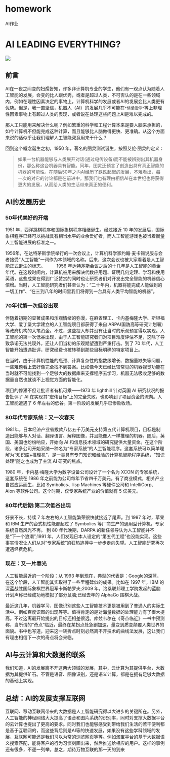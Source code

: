 # homework
AI作业
# AI LEADING EVERYTHING? #
![](http://i.imgur.com/cV9t5Av.jpg)
## 前言 ##
AI在一夜之间变的妇孺皆知，许多非计算机专业的学生，他们有一观点认为随着人工智能的发展，会变的比人跟优秀，或者是超过人类，不可否认的是在一些领域内，例如在理性因素决定的事物上，计算机科学的发展或者AI的发展会比人类更有优势。但是，我一直坚信，机器人（AI）的发展几乎不可能在`*情感信仰*`等上非理性因素事物上有超过人类的表现，或者说在处理这些问题上AI是难以完成的。

那人工只能用来解决什么呢？例如繁重的科学和工程计算本来是要人脑来承担的，如今计算机不但能完成这种计算，而且能够比人脑做得更快、更准确。从这个方面来说的话似乎让我们理解人工智能究竟用来干什么？

回到这个概念诞生之初，1950 年，著名的图灵测试诞生，按照艾伦·图灵的定义：
> 如果一台机器能够与人类展开对话(通过电传设备)而不能被辨别出其机器身份，那么称这台机器具有智能。同年，图灵还预言了创造出具有真正智能的机器的可能性。在随后50年之内AI经历了跌跌起起的发展，不难看出，每一次的对它的讨论都是在前进中。那我们也有理由相信AI在本世纪也将获得更大的发展，从而给人类的生活带来真正的便利。

## AI的发展历史 ##


### 50年代美好的开端 ###
1951 年，西洋跳棋程序和国际象棋程序相继诞生。经过接近 10 年的发展后，国际象棋程序已经可以挑战具有相当水平的业余爱好者，而人工智能游戏也被当着衡量人工智能进展的标准之一。

1956年，在达特茅斯学院举行的一次会议上，计算机科学家约翰·麦卡锡说服与会者接受“人工智能”一词作为本领域的名称。后来，这次会议也被大家看着是人工智能正式诞生的标志。
　　
1956 年达特茅斯会议之后的十几年是人工智能的黄金年代。在这段时间内，计算机被用来解决代数应用题、证明几何定理、学习和使用英语，这些成果在得到广泛赞赏的同时也让研究者们对开发出完全智能的机器信心倍增。当时，人工智能研究者们甚至认为：“二十年内，机器将能完成人能做到的一切工作”、“在三到八年的时间里我们将得到一台具有人类平均智能的机器”。
### 70年代第一次低谷出现 ###
伴随着初期的显著成果和乐观情绪的弥漫，在麻省理工、卡内基梅隆大学、斯坦福大学、爱丁堡大学建立的人工智能项目都获得了来自 ARPA(国防高等研究计划署)等政府机构的大笔资金。不过，这些投入却并没有让当时的乐观预言得以实现。人工智能的第一次低谷出现，由于人工智能研究者们对项目难度评估不足，这除了导致承诺无法兑现外，还让人们当初的乐观期望遭到严重打击。到了 70 年代，人工智能开始遭遇批评，研究经费也被转移到那些目标明确的特定项目上。

在当时，由于计算机性能的瓶颈、计算复杂性的指数级增长、数据量缺失等问题，一些难题看上去好像完全找不到答案。比如像今天已经比较常见的机器视觉功能在当时就不可能找到一个足够大的数据库来支撑程序去学习，机器无法吸收足够的数据量自然也就谈不上视觉方面的智能化。

项目的停滞不但让批评者有机可乘——1973 年 lighthill 针对英国 AI 研究状况的报告批评了 AI 在实现其“宏伟目标”上的完全失败，也影响到了项目资金的流向。人工智能遭遇了 6 年左右的低谷。第一阶段的发展几乎已惨败收场。
### 80年代专家系统：又一次春天 ###
1981年，日本经济产业省拨款八亿五千万美元支持第五代计算机项目，目标是制造出能够与人对话、翻译语言、解释图像，并且能像人一样推理的机器。随后，英国、美国也纷纷响应，开始向 AI 和信息技术领域的研究提供大量资金。在这个阶段，诸多公司开始采纳一种名为“专家系统”的人工智能程序。这套系统可以简单理解为“知识库+推理机”，是一类具有专门知识和经验的计算机智能程序系统，“知识处理”随之也成为了主流 AI 研究的焦点。

1980 年，卡内基·梅隆大学为数字设备公司设计了一个名为 XCON 的专家系统，这套系统在 1986 年之前能为公司每年节省四千万美元。有了商业模式，相关产业自然应运而生，比如 Symbolics、lisp Machines 等硬件公司和 IntelliCorp、Aion 等软件公司。这个时期，仅专家系统产业的价值就有 5 亿美元。
### 80年代后期:第二次低谷出现 ###
好景不长，持续 7 年左右的人工智能繁荣很快就接近了尾声。到 1987 年时，苹果和 IBM 生产的台式机性能都超过了 Symbolics 等厂商生产的通用型计算机，专家系统自然风光不再。
到 80 年代晚期，DARPA 的新任领导认为人工智能并不是“下一个浪潮”;1991 年，人们发现日本人设定的“第五代工程”也没能实现。这些事实情况让人们从对“专家系统”的狂热追捧中一步步走向失望。人工智能研究再次遭遇经费危机。
### 现在：又一片春光 ###
人工智能最近的一个阶段：从 1993 年到现在，典型的代表是：Google的深蓝，在这个阶段，人工智能其实取得了一些里程碑似的成果。比如在 1997 年，IBM 的深蓝战胜国际象棋世界冠军卡斯帕罗夫;2009 年，洛桑联邦理工学院发起的蓝脑计划声称已经成功地模拟了部分鼠脑;已经去年的 AlphaGo 围棋大战。

最近这几年，机器学习、图像识别这些人工智能技术更是被用到了普通人的实际生活中。例如百度识图的出现等等。值得肯定的是对海量数据的处理能力有了很大提高。不过这离最开始提出的目标还相差很远。库兹韦尔在《奇点临近》一书中预测称，当所谓的“奇点”临近，最终在某拐点处急剧加速，量变到质变颠覆人类世界的面貌。书中也写道，迎来这一转折点时刻必然离不开技术的曲线法发展，这让我们有理由相信下一次的奇点将会来临。
## AI与云计算和大数据的联系 ##
我们知道，AI的发展离不开这两大领域的发展，其中，云计算为其提供平台，大数据为其提供矿石。不管是语音、图像识别，还是语义计算，都是在拥有足够大数据的基础上实现。



## 总结：AI的发展支撑互联网 ##
互联网、移动互联网带来的大数据是人工智能研究得以大进步的关键所在。另外，人工智能的神经网络大大提高了语音和图片系统的识别率，同时对支撑大数据平台的云计算也提出了更高的要求。同时我们也能够感受到带给我们生活的若干便利都是基于互联网的，而这些背后则是AI等的快速发展，如果没有这些学科领域的发展，互联网可能还是我们习以为常的浏览网页等等。例如淘宝平台的基于大数据语义搜索匹配，能将客户的行为习惯刻画出来，然后推送给相应的用户。这样的事例还有很多，不逐一列举。总之，期待万物互联的那一天的到来
